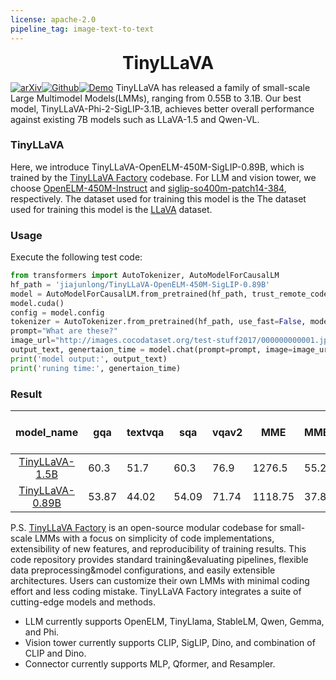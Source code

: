 ```yaml
---
license: apache-2.0
pipeline_tag: image-text-to-text
---
```

**<center><span style="font-size:2em;">TinyLLaVA</span></center>**

[![arXiv](https://img.shields.io/badge/Arxiv-2402.14289-b31b1b.svg?logo=arXiv)](https://arxiv.org/abs/2402.14289)[![Github](https://img.shields.io/badge/Github-Github-blue.svg)](https://github.com/TinyLLaVA/TinyLLaVA_Factory)[![Demo](https://img.shields.io/badge/Demo-Demo-red.svg)](http://8843843nmph5.vicp.fun/#/)
TinyLLaVA has released a family of small-scale Large Multimodel Models(LMMs), ranging from 0.55B to 3.1B. Our best model, TinyLLaVA-Phi-2-SigLIP-3.1B, achieves better overall performance against existing 7B models such as LLaVA-1.5 and Qwen-VL.
### TinyLLaVA
Here, we introduce TinyLLaVA-OpenELM-450M-SigLIP-0.89B, which is trained by the [TinyLLaVA Factory](https://github.com/TinyLLaVA/TinyLLaVA_Factory) codebase. For LLM and vision tower, we choose [OpenELM-450M-Instruct](apple/OpenELM-450M-Instruct) and [siglip-so400m-patch14-384](https://huggingface.co/google/siglip-so400m-patch14-384), respectively. The dataset used for training this model is the The dataset used for training this model is the [LLaVA](https://github.com/haotian-liu/LLaVA/blob/main/docs/Data.md) dataset.

### Usage
Execute the following test code:
```python
from transformers import AutoTokenizer, AutoModelForCausalLM
hf_path = 'jiajunlong/TinyLLaVA-OpenELM-450M-SigLIP-0.89B'
model = AutoModelForCausalLM.from_pretrained(hf_path, trust_remote_code=True)
model.cuda()
config = model.config
tokenizer = AutoTokenizer.from_pretrained(hf_path, use_fast=False, model_max_length = config.tokenizer_model_max_length,padding_side = config.tokenizer_padding_side)
prompt="What are these?"
image_url="http://images.cocodataset.org/test-stuff2017/000000000001.jpg"
output_text, genertaion_time = model.chat(prompt=prompt, image=image_url, tokenizer=tokenizer)
print('model output:', output_text)
print('runing time:', genertaion_time)
```
### Result

|                          model_name                          | gqa   | textvqa | sqa   | vqav2 | MME     | MMB   | MM-VET |
| :----------------------------------------------------------: | ----- | ------- | ----- | ----- | ------- | ----- | ------ |
| [TinyLLaVA-1.5B](https://huggingface.co/bczhou/TinyLLaVA-1.5B) | 60.3  | 51.7    | 60.3  | 76.9  | 1276.5  | 55.2  | 25.8   |
| [TinyLLaVA-0.89B](https://huggingface.co/jiajunlong/TinyLLaVA-OpenELM-450M-SigLIP-0.89B) | 53.87 | 44.02   | 54.09 | 71.74 | 1118.75 | 37.8  | 20     |

P.S. [TinyLLaVA Factory](https://github.com/TinyLLaVA/TinyLLaVA_Factory) is an open-source modular codebase for small-scale LMMs with a focus on simplicity of code implementations, extensibility of new features, and reproducibility of training results. This code repository provides standard training&evaluating pipelines, flexible data preprocessing&model configurations, and easily extensible architectures. Users can customize their own LMMs with minimal coding effort and less coding mistake.
TinyLLaVA Factory integrates a suite of cutting-edge models and methods. 
  - LLM currently supports OpenELM, TinyLlama, StableLM, Qwen, Gemma, and Phi. 
  - Vision tower currently supports CLIP, SigLIP, Dino, and combination of CLIP and Dino.
  - Connector currently supports MLP, Qformer, and Resampler.

